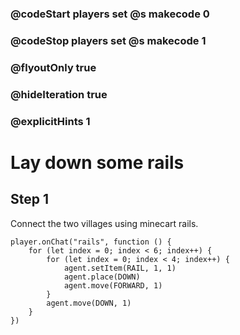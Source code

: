### @codeStart players set @s makecode 0
### @codeStop players set @s makecode 1

### @flyoutOnly true
### @hideIteration true
### @explicitHints 1

# Lay down some rails

## Step 1
Connect the two villages using minecart rails.

```ghost
player.onChat("rails", function () {
    for (let index = 0; index < 6; index++) {
        for (let index = 0; index < 4; index++) {
            agent.setItem(RAIL, 1, 1)
            agent.place(DOWN)
            agent.move(FORWARD, 1)
        }
        agent.move(DOWN, 1)
    }
})
```
```template
```
```package
```
